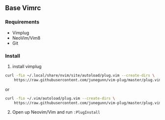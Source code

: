 ## Base Vimrc ##
### Requirements ###
* Vimplug 
* NeoVim/Vim8
* Git
### Install ###
1. install vimplug
```bash
curl -fLo ~/.local/share/nvim/site/autoload/plug.vim --create-dirs \
    https://raw.githubusercontent.com/junegunn/vim-plug/master/plug.vim
```
or
```bash
curl -fLo ~/.vim/autoload/plug.vim --create-dirs \
    https://raw.githubusercontent.com/junegunn/vim-plug/master/plug.vim
```

2. Open up Neovim/Vim and run `:PlugInstall`
